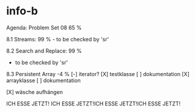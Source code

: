 
# info-b


Agenda: Problem Set 08          65 % 


  8.1 Streams:                 	99 %
	- to be checked by 'sr'
  	
  8.2 Search and Replace:		99 %	
   
   - to be checked by 'sr'


  8.3 Persistent Array			-4 %
  [-] iterator?
  [X] testklasse
      [ ] dokumentation
  [X] arrayklasse
      [ ] dokumentation
  
  [X] wäsche aufhängen
  
  ICH ESSE JETZT! ICH ESSE JETZT!ICH ESSE JETZT!ICH ESSE JETZT!
  